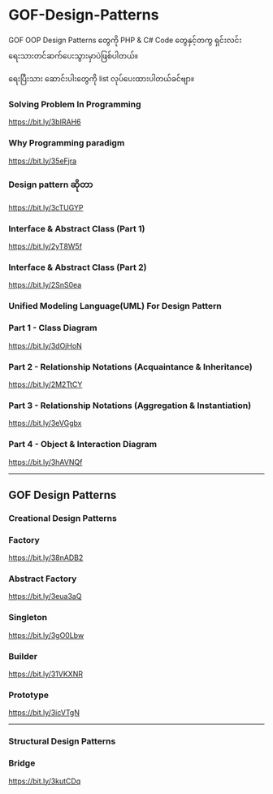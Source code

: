 # GOF-Design-Patterns
GOF OOP Design Patterns တွေကို PHP & C# Code တွေနှင့်တကွ ရှင်းလင်းရေးသားတင်ဆက်ပေးသွားမှာပဲဖြစ်ပါတယ်။

ရေးပြီးသား ဆောင်းပါးတွေကို list လုပ်ပေးထားပါတယ်ခင်ဗျာ။

### Solving Problem In Programming
https://bit.ly/3bIRAH6

### Why Programming paradigm
https://bit.ly/35eFjra

### Design pattern ဆိုတာ
https://bit.ly/3cTUGYP

### Interface & Abstract Class (Part 1)
https://bit.ly/2yT8W5f

### Interface & Abstract Class (Part 2)
https://bit.ly/2SnS0ea

### Unified Modeling Language(UML) For Design Pattern
### Part 1 - Class Diagram
https://bit.ly/3dOjHoN

### Part 2 - Relationship Notations (Acquaintance & Inheritance)
https://bit.ly/2M2TtCY

### Part 3 - Relationship Notations (Aggregation & Instantiation)
https://bit.ly/3eVGgbx

### Part 4 - Object & Interaction Diagram
https://bit.ly/3hAVNQf

---------------------------------------

## GOF Design Patterns

### Creational Design Patterns

### Factory
https://bit.ly/38nADB2

### Abstract Factory
https://bit.ly/3eua3aQ

### Singleton
https://bit.ly/3gO0Lbw

### Builder
https://bit.ly/31VKXNR

### Prototype
https://bit.ly/3icVTgN

---------------------------------------
###  Structural Design Patterns

### Bridge
https://bit.ly/3kutCDq